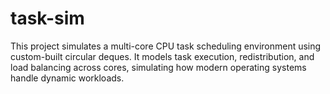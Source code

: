 # task-sim
This project simulates a multi-core CPU task scheduling environment using custom-built circular deques. It models task execution, redistribution, and load balancing across cores, simulating how modern operating systems handle dynamic workloads.
